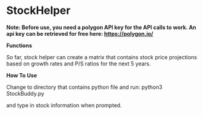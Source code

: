 # StockHelper
**Note: Before use, you need a polygon API key for the API calls to work. An api key can be retrieved for free here: https://polygon.io/**

**Functions**

So far, stock helper can create a matrix that contains stock price projections based on growth rates and P/S ratios for the next 5 years.

**How To Use**

Change to directory that contains python file and run:
  python3 StockBuddy.py

and type in stock information when prompted.
